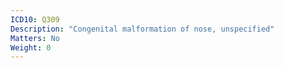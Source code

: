 ```yaml
---
ICD10: Q309
Description: "Congenital malformation of nose, unspecified"
Matters: No
Weight: 0
---
```

